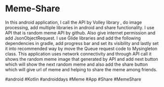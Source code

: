 # Meme-Share
In this android application, I call the API by Volley library , do image processing, add multiple libraries in android and share functionality. I use API that is random meme API by github. Also give internet permission and add JsonObjectRequest. I use Glide libraries and add the following dependencies in gradle, add progress bar and set its visibility and lastly set it into recommended way by move the Queue request code to Mysingleton class. This application uses network connectivity and through API call it shows the random meme image that generated by API and add next button which will show the next random meme and also add the share button which will give url of meme and helping to share the meme among friends.

#android #Kotlin #androiddays #Meme #App #Share #MemeShare
